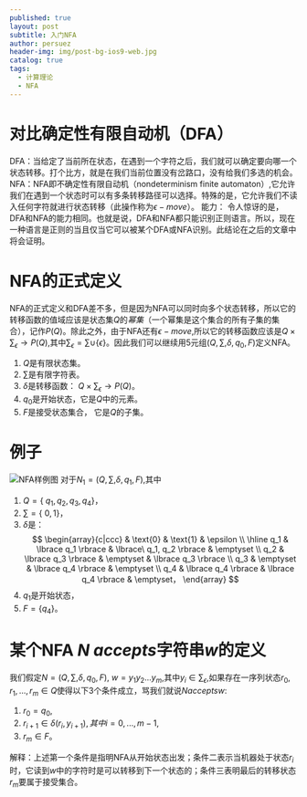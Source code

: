 ```yaml
---
published: true
layout: post
subtitle: 入门NFA
author: persuez
header-img: img/post-bg-ios9-web.jpg
catalog: true
tags:
  - 计算理论
  - NFA
---
```

# 对比确定性有限自动机（DFA）
DFA：当给定了当前所在状态，在遇到一个字符之后，我们就可以确定要向哪一个状态转移。打个比方，就是在我们当前位置没有岔路口，没有给我们多选的机会。
NFA：NFA即不确定性有限自动机（nondeterminism finite automaton）,它允许我们在遇到一个状态时可以有多条转移路径可以选择。特殊的是，它允许我们不读入任何字符就进行状态转移（此操作称为$\epsilon - move$）。
能力： 令人惊讶的是，DFA和NFA的能力相同。也就是说，DFA和NFA都只能识别正则语言。所以，现在一种语言是正则的当且仅当它可以被某个DFA或NFA识别。此结论在之后的文章中将会证明。
# NFA的正式定义
NFA的正式定义和DFA差不多，但是因为NFA可以同时向多个状态转移，所以它的转移函数的值域应该是状态集$Q$的*幂集*（一个幂集是这个集合的所有子集的集合），记作$P(Q)$。除此之外，由于NFA还有$\epsilon - move$,所以它的转移函数应该是$Q \times \sum_\epsilon \to P(Q)$,其中$\sum_\epsilon = \sum \cup \lbrace \epsilon \rbrace$。因此我们可以继续用5元组$(Q, \sum, \delta, q_0, F)$定义NFA。
1. $Q$是有限状态集。
2. $\sum$是有限字符表。
3. $\delta$是转移函数： $Q \times \sum_\epsilon \to P(Q)$。
4. $q_0$是开始状态，它是$Q$中的元素。
5. $F$是接受状态集合， 它是$Q$的子集。

# 例子
![NFA样例图](https://ws1.sinaimg.cn/large/006aPatNgy1fs3k7rxglkj30hh05t3yj.jpg)
对于$N_1=(Q, \sum, \delta, q_1, F)$,其中
1. $Q=\lbrace\ q_1, q_2, q_3, q_4\rbrace$，
2. $\sum=\lbrace\ 0, 1\rbrace$，
3. $\delta$是：
  $$
  \begin{array}{c|ccc}
   & \text{0} & \text{1} & \epsilon \\
  \hline
  q_1 & \lbrace q_1 \rbrace & \lbrace\ q_1, q_2 \rbrace & \emptyset \\
  q_2 & \lbrace q_3 \rbrace & \emptyset & \lbrace q_3 \rbrace \\
  q_3 & \emptyset & \lbrace q_4 \rbrace & \emptyset \\
  q_4 & \lbrace q_4 \rbrace & \lbrace q_4 \rbrace & \emptyset，
  \end{array}
  $$
4. $q_1$是开始状态，
5. $F= \lbrace q_4 \rbrace$。

# 某个NFA $N$ *accepts*字符串$w$的定义
我们假定$N=(Q, \sum, \delta, q_0, F)$, $w = y_1y_2...y_m$,其中$y_i \in \sum_\epsilon$,如果存在一序列状态$r_0,r_1,...,r_m \in Q$使得以下3个条件成立，骂我们就说$N accepts w$:
1. $r_0 = q_0$,
2. $r_{i+1} \in \delta(r_i, y_{i+1}),其中i=0,...,m-1$,
3. $r_m \in F$。

解释：上述第一个条件是指明NFA从开始状态出发；条件二表示当机器处于状态$r_i$时，它读到$w$中的字符时是可以转移到下一个状态的；条件三表明最后的转移状态$r_m$要属于接受集合。
